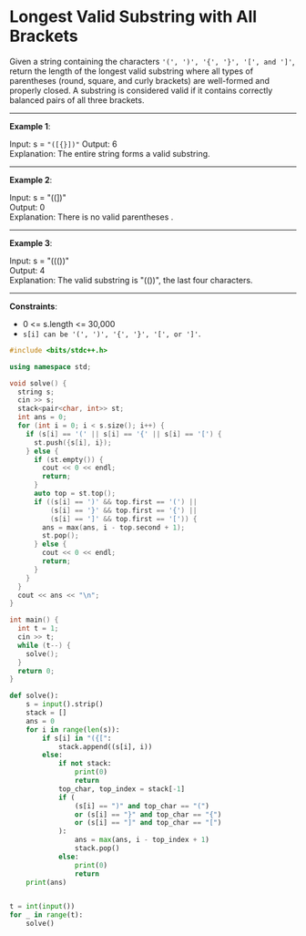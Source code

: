 # Longest Valid Substring with All Brackets


Given a string containing the characters `'(', ')', '{', '}', '[', and ']'`, return the length of the longest valid substring where all types of parentheses (round, square, and curly brackets) are well-formed and properly closed. A substring is considered valid if it contains correctly balanced pairs of all three brackets.

---
**Example 1**:  

Input: s = `"([{}])"`
Output: 6  
Explanation: The entire string forms a valid substring.

---
**Example 2**:  

Input: s = "((])"  
Output: 0  
Explanation: There is no valid parentheses .

---
**Example 3**:   

Input: s = "((())"  
Output: 4  
Explanation: The valid substring is "(())", the last four characters.

---
**Constraints**:

- 0 <= s.length <= 30,000
- `s[i] can be '(', ')', '{', '}', '[', or ']'`.

```cpp
#include <bits/stdc++.h>

using namespace std;

void solve() {
  string s;
  cin >> s;
  stack<pair<char, int>> st;
  int ans = 0;
  for (int i = 0; i < s.size(); i++) {
    if (s[i] == '(' || s[i] == '{' || s[i] == '[') {
      st.push({s[i], i});
    } else {
      if (st.empty()) {
        cout << 0 << endl;
        return;
      }
      auto top = st.top();
      if ((s[i] == ')' && top.first == '(') ||
          (s[i] == '}' && top.first == '{') ||
          (s[i] == ']' && top.first == '[')) {
        ans = max(ans, i - top.second + 1);
        st.pop();
      } else {
        cout << 0 << endl;
        return;
      }
    }
  }
  cout << ans << "\n";
}

int main() {
  int t = 1;
  cin >> t;
  while (t--) {
    solve();
  }
  return 0;
}

```

```python
def solve():
    s = input().strip()
    stack = []
    ans = 0
    for i in range(len(s)):
        if s[i] in "({[":
            stack.append((s[i], i))
        else:
            if not stack:
                print(0)
                return
            top_char, top_index = stack[-1]
            if (
                (s[i] == ")" and top_char == "(")
                or (s[i] == "}" and top_char == "{")
                or (s[i] == "]" and top_char == "[")
            ):
                ans = max(ans, i - top_index + 1)
                stack.pop()
            else:
                print(0)
                return
    print(ans)


t = int(input())
for _ in range(t):
    solve()

```